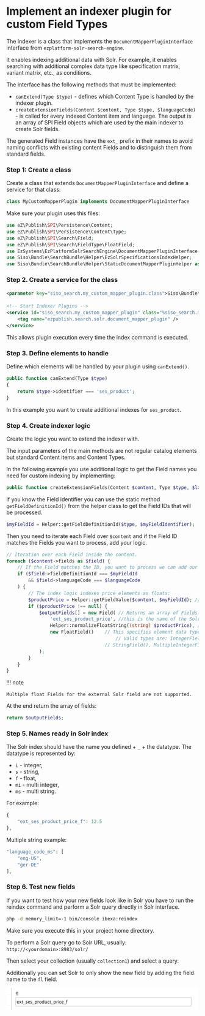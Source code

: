 # Implement an indexer plugin for custom Field Types

The indexer is a class that implements the `DocumentMapperPluginInterface` interface from `ezplatform-solr-search-engine`.

It enables indexing additional data with Solr. For example, it enables searching with additional complex data type like specification matrix, variant matrix, etc., as conditions.

The interface has the following methods that must be implemented:

- `canExtend(Type $type)` - defines which Content Type is handled by the indexer plugin.
- `createExtensionFields(Content $content, Type $type, $languageCode)` - is called for every indexed Content item and language.
The output is an array of SPI Field objects which are used by the main indexer to create Solr fields.

The generated Field instances have the `ext_` prefix in their names to avoid naming conflicts with existing content Fields
and to distinguish them from standard fields.

### Step 1: Create a class

Create a class that extends `DocumentMapperPluginInterface` and define a service for that class:

``` php
class MyCustomMapperPlugin implements DocumentMapperPluginInterface
```

Make sure your plugin uses this files:

``` php
use eZ\Publish\SPI\Persistence\Content;
use eZ\Publish\SPI\Persistence\Content\Type;
use eZ\Publish\SPI\Search\Field;
use eZ\Publish\SPI\Search\FieldType\FloatField;
use EzSystems\EzPlatformSolrSearchEngine\DocumentMapperPluginInterface;
use Siso\Bundle\SearchBundle\Helper\EzSolrSpecificationsIndexHelper;
use Siso\Bundle\SearchBundle\Helper\StaticDocumentMapperPluginHelper as Helper;
```

### Step 2. Create a service for the class

``` xml
<parameter key="siso_search.my_custom_mapper_plugin.class">Siso\Bundle\SearchBundle\Service\MyCustomMapperPlugin</parameter>
  
<!-- Start Indexer Plugins -->
<service id="siso_search.my_custom_mapper_plugin" class="%siso_search.my_custom_mapper_plugin.class%">
    <tag name="ezpublish.search.solr.document_mapper_plugin" />
</service>
```

This allows plugin execution every time the index command is executed.

### Step 3. Define elements to handle

Define which elements will be handled by your plugin using `canExtend()`.

``` php
public function canExtend(Type $type)
{
    return $type->identifier === 'ses_product';
}
```

In this example you want to create additional indexes for `ses_product`.

### Step 4. Create indexer logic

Create the logic you want to extend the indexer with.

The input parameters of the main methods are not regular catalog elements but standard Content items and Content Types.

In the following example you use additional logic to get the Field names you need for custom indexing by implementing:

``` php
public function createExtensionFields(Content $content, Type $type, $languageCode);
```

If you know the Field identifier you can use the static method `getFieldDefinitionId()` from the helper class to get the Field IDs that will be processed.

``` php
$myFieldId = Helper::getFieldDefinitionId($type, $myFieldIdentifier);
```

Then you need to iterate each Field over `$content` and if the Field ID matches the Fields you want to process, add your logic.

``` php
// Iteration over each Field inside the content.
foreach ($content->fields as $field) {
    // If the Field matches the ID, you want to process we can add our logic.
    if ($field->fieldDefinitionId === $myFieldId
        && $field->languageCode === $languageCode
    ) {
        // The index logic indexes price elements as floats:
        $productPrice = Helper::getFieldValue($content, $myFieldId); // This helper function retrieves the field value.
        if ($productPrice !== null) {
            $outputFields[] = new Field( // Returns an array of Fields.
                'ext_ses_product_price', //this is the name of the Solr index.
                Helper::normalizeFloatString((string) $productPrice), // this transforms the field to float.
                new FloatField()    // This specifies element data type.
                                        // Valid types are: IntegerField(), FloatField(),
                                    // StringField(), MultipleIntegerField and MultipleStringField().
            );
        }
    }
}
```

!!! note

    Multiple float Fields for the external Solr field are not supported.

At the end return the array of fields:

``` php
return $outputFields;
```

### Step 5. Names ready in Solr index

The Solr index should have the name you defined + `_` + the datatype.
The datatype is represented by:

- `i` - integer, 
- `s` - string, 
- `f` - float, 
- `mi` - multi integer, 
- `ms` - multi string. 

For example:

``` php
{
    "ext_ses_product_price_f": 12.5
},
```

Multiple string example:

``` php
"language_code_ms": [
    "eng-US",
    "ger-DE"
],
```

### Step 6. Test new fields

If you want to test how your new fields look like in Solr you have to run the reindex command
and perform a Solr query directly in Solr interface.

``` bash
php -d memory_limit=-1 bin/console ibexa:reindex
```

Make sure you execute this in your project home directory.

To perform a Solr query go to Solr URL, usually: `http://<yourdomain>:8983/solr/`

Then select your collection (usually `collection1`) and select a query.

Additionally you can set Solr to only show the new field by adding the field name to the `fl` field.

![](../../../img/search_9.png)
